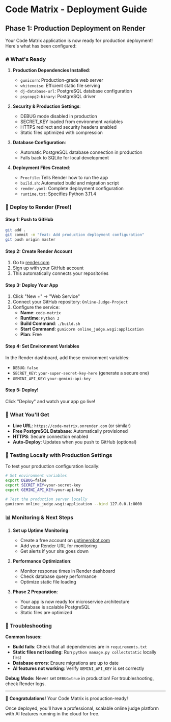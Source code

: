 # Code Matrix - Deployment Guide

## Phase 1: Production Deployment on Render

Your Code Matrix application is now ready for production deployment! Here's what has been configured:

### 🔥 What's Ready

1. **Production Dependencies Installed**:
   - `gunicorn`: Production-grade web server
   - `whitenoise`: Efficient static file serving
   - `dj-database-url`: PostgreSQL database configuration
   - `psycopg2-binary`: PostgreSQL driver

2. **Security & Production Settings**:
   - DEBUG mode disabled in production
   - SECRET_KEY loaded from environment variables
   - HTTPS redirect and security headers enabled
   - Static files optimized with compression

3. **Database Configuration**:
   - Automatic PostgreSQL database connection in production
   - Falls back to SQLite for local development

4. **Deployment Files Created**:
   - `Procfile`: Tells Render how to run the app
   - `build.sh`: Automated build and migration script
   - `render.yaml`: Complete deployment configuration
   - `runtime.txt`: Specifies Python 3.11.4

### 🚀 Deploy to Render (Free!)

#### Step 1: Push to GitHub
```bash
git add .
git commit -m "feat: Add production deployment configuration"
git push origin master
```

#### Step 2: Create Render Account
1. Go to [render.com](https://render.com)
2. Sign up with your GitHub account
3. This automatically connects your repositories

#### Step 3: Deploy Your App
1. Click "New +" → "Web Service"
2. Connect your GitHub repository: `Online-Judge-Project`
3. Configure the service:
   - **Name**: `code-matrix`
   - **Runtime**: `Python 3`
   - **Build Command**: `./build.sh`
   - **Start Command**: `gunicorn online_judge.wsgi:application`
   - **Plan**: Free

#### Step 4: Set Environment Variables
In the Render dashboard, add these environment variables:
- `DEBUG`: `false`
- `SECRET_KEY`: `your-super-secret-key-here` (generate a secure one)
- `GEMINI_API_KEY`: `your-gemini-api-key`

#### Step 5: Deploy!
Click "Deploy" and watch your app go live!

### 🎯 What You'll Get

- **Live URL**: `https://code-matrix.onrender.com` (or similar)
- **Free PostgreSQL Database**: Automatically provisioned
- **HTTPS**: Secure connection enabled
- **Auto-Deploy**: Updates when you push to GitHub (optional)

### 🔧 Testing Locally with Production Settings

To test your production configuration locally:

```bash
# Set environment variables
export DEBUG=false
export SECRET_KEY=your-secret-key
export GEMINI_API_KEY=your-api-key

# Test the production server locally
gunicorn online_judge.wsgi:application --bind 127.0.0.1:8000
```

### 📊 Monitoring & Next Steps

1. **Set up Uptime Monitoring**:
   - Create a free account on [uptimerobot.com](https://uptimerobot.com)
   - Add your Render URL for monitoring
   - Get alerts if your site goes down

2. **Performance Optimization**:
   - Monitor response times in Render dashboard
   - Check database query performance
   - Optimize static file loading

3. **Phase 2 Preparation**:
   - Your app is now ready for microservice architecture
   - Database is scalable PostgreSQL
   - Static files are optimized

### 🐛 Troubleshooting

**Common Issues:**
- **Build fails**: Check that all dependencies are in `requirements.txt`
- **Static files not loading**: Run `python manage.py collectstatic` locally first
- **Database errors**: Ensure migrations are up to date
- **AI features not working**: Verify `GEMINI_API_KEY` is set correctly

**Debug Mode:**
Never set `DEBUG=true` in production! For troubleshooting, check Render logs.

---

🎉 **Congratulations!** Your Code Matrix is production-ready!

Once deployed, you'll have a professional, scalable online judge platform with AI features running in the cloud for free.
